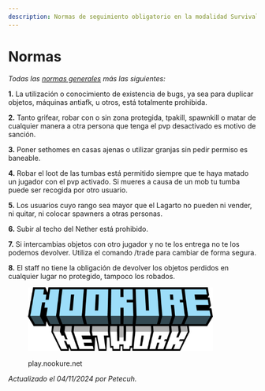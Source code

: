 ```yaml
---
description: Normas de seguimiento obligatorio en la modalidad Survival.
---
```


# Normas

_Todas las_ [_normas generales_](../../reglas-generales.md) _más las siguientes:_

**1.** La utilización o conocimiento de existencia de bugs, ya sea para duplicar objetos, máquinas antiafk, u otros, está totalmente prohibida.

**2.** Tanto grifear, robar con o sin zona protegida, tpakill, spawnkill o matar de cualquier manera a otra persona que tenga el pvp desactivado es motivo de sanción.

**3.** Poner sethomes en casas ajenas o utilizar granjas sin pedir permiso es baneable.

**4.** Robar el loot de las tumbas está permitido siempre que te haya matado un jugador con el pvp activado. Si mueres a causa de un mob tu tumba puede ser recogida por otro usuario.

**5.** Los usuarios cuyo rango sea mayor que el Lagarto no pueden ni vender, ni quitar, ni colocar spawners a otras personas.

**6.** Subir al techo del Nether está prohibido.&#x20;

**7.** Si intercambias objetos con otro jugador y no te los entrega no te los podemos devolver. Utiliza el comando /trade para cambiar de forma segura.

**8.** El staff no tiene la obligación de devolver los objetos perdidos en cualquier lugar no protegido, tampoco los robados.

<figure><img src="../../.gitbook/assets/image (7).png" alt="" width="375"><figcaption><p>play.nookure.net</p></figcaption></figure>

&#x20;                                                                                                                    _Actualizado el 04/11/2024 por Petecuh._
